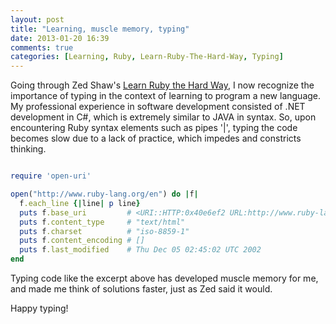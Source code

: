 ```yaml
---
layout: post
title: "Learning, muscle memory, typing"
date: 2013-01-20 16:39
comments: true
categories: [Learning, Ruby, Learn-Ruby-The-Hard-Way, Typing]
---
```

Going through Zed Shaw's [Learn Ruby the Hard Way](http://ruby.learncodethehardway.org/book/), I now recognize the importance of typing in the context of learning to program a new language. My professional experience in software development consisted of .NET development in C#, which is extremely similar to JAVA in syntax. So, upon encountering Ruby syntax elements such as pipes '|', typing the code becomes slow due to a lack of practice, which impedes and constricts thinking. 

```ruby Exercise 12: Libraries http://ruby.learncodethehardway.org/book/ex12.html Source Article

require 'open-uri'

open("http://www.ruby-lang.org/en") do |f|
  f.each_line {|line| p line}
  puts f.base_uri         # <URI::HTTP:0x40e6ef2 URL:http://www.ruby-lang.org/en/>
  puts f.content_type     # "text/html"
  puts f.charset          # "iso-8859-1"
  puts f.content_encoding # []
  puts f.last_modified    # Thu Dec 05 02:45:02 UTC 2002
end
```
Typing code like the excerpt above has developed muscle memory for me, and made me think of solutions faster, just as Zed said it would. 

Happy typing!
